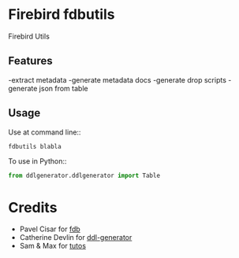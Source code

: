 Firebird fdbutils
=================
Firebird Utils 

Features
--------
-extract metadata
-generate metadata docs
-generate drop scripts
-generate json from table

Usage
-----
Use at command line::
```bash
fdbutils blabla
```

To use in Python::
```python
from ddlgenerator.ddlgenerator import Table
```    


Credits
=======
- Pavel Cisar for [fdb](http://pythonhosted.org/fdb/)
- Catherine Devlin for [ddl-generator](https://github.com/catherinedevlin/ddl-generator)
- Sam & Max for [tutos](http://sametmax.com/creer-un-setup-py-et-mettre-sa-bibliotheque-python-en-ligne-sur-pypi/)
 